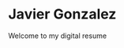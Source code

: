 <!DOCTYPE html>
<html lang="eng">
<head> 
    <meta charset="utf-8">
</head>  	    
	<h1>Javier Gonzalez</h1>  
    <p> Welcome to my digital resume </p>
    </body>
    </html>